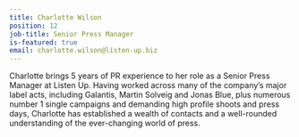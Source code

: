 ```yaml
---
title: Charlotte Wilson
position: 12
job-title: Senior Press Manager
is-featured: true
email: charlotte.wilson@listen-up.biz
---
```


Charlotte brings 5 years of PR experience to her role as a Senior Press Manager at Listen Up. Having worked across many of the company’s major label acts, including Galantis, Martin Solveig and Jonas Blue, plus numerous number 1 single campaigns and demanding high profile shoots and press days, Charlotte has established a wealth of contacts and a well-rounded understanding of the ever-changing world of press.